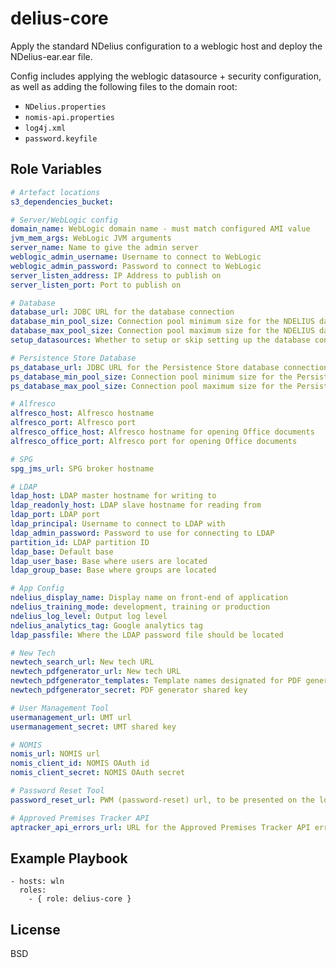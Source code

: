 delius-core
=========

Apply the standard NDelius configuration to a weblogic host and deploy the NDelius-ear.ear file.
 
Config includes applying the weblogic datasource + security configuration, as well as adding the following files to the domain root:
* `NDelius.properties`
* `nomis-api.properties`
* `log4j.xml`
* `password.keyfile`

Role Variables
--------------

```yaml
# Artefact locations
s3_dependencies_bucket:

# Server/WebLogic config
domain_name: WebLogic domain name - must match configured AMI value
jvm_mem_args: WebLogic JVM arguments
server_name: Name to give the admin server
weblogic_admin_username: Username to connect to WebLogic
weblogic_admin_password: Password to connect to WebLogic
server_listen_address: IP Address to publish on
server_listen_port: Port to publish on

# Database
database_url: JDBC URL for the database connection
database_min_pool_size: Connection pool minimum size for the NDELIUS datasource
database_max_pool_size: Connection pool maximum size for the NDELIUS datasource
setup_datasources: Whether to setup or skip setting up the database connection

# Persistence Store Database
ps_database_url: JDBC URL for the Persistence Store database connection
ps_database_min_pool_size: Connection pool minimum size for the Persistence Store datasource
ps_database_max_pool_size: Connection pool maximum size for the Persistence Store datasource

# Alfresco
alfresco_host: Alfresco hostname
alfresco_port: Alfresco port
alfresco_office_host: Alfresco hostname for opening Office documents
alfresco_office_port: Alfresco port for opening Office documents

# SPG
spg_jms_url: SPG broker hostname

# LDAP
ldap_host: LDAP master hostname for writing to
ldap_readonly_host: LDAP slave hostname for reading from
ldap_port: LDAP port
ldap_principal: Username to connect to LDAP with
ldap_admin_password: Password to use for connecting to LDAP
partition_id: LDAP partition ID
ldap_base: Default base
ldap_user_base: Base where users are located
ldap_group_base: Base where groups are located

# App Config
ndelius_display_name: Display name on front-end of application
ndelius_training_mode: development, training or production
ndelius_log_level: Output log level
ndelius_analytics_tag: Google analytics tag
ldap_passfile: Where the LDAP password file should be located

# New Tech
newtech_search_url: New tech URL
newtech_pdfgenerator_url: New tech URL
newtech_pdfgenerator_templates: Template names designated for PDF generation (pipe-separated)
newtech_pdfgenerator_secret: PDF generator shared key

# User Management Tool
usermanagement_url: UMT url
usermanagement_secret: UMT shared key

# NOMIS
nomis_url: NOMIS url
nomis_client_id: NOMIS OAuth id
nomis_client_secret: NOMIS OAuth secret

# Password Reset Tool
password_reset_url: PWM (password-reset) url, to be presented on the login page

# Approved Premises Tracker API
aptracker_api_errors_url: URL for the Approved Premises Tracker API errors screen
```

Example Playbook
----------------

    - hosts: wln
      roles:
        - { role: delius-core }

License
-------

BSD
